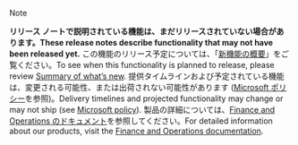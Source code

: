 > [!NOTE]
 >  <span data-ttu-id="faf27-101">**リリース ノートで説明されている機能は、まだリリースされていない場合があります。**</span><span class="sxs-lookup"><span data-stu-id="faf27-101">**These release notes describe functionality that may not have been released yet.**</span></span>
<span data-ttu-id="faf27-102">この機能のリリース予定については、「[新機能の概要](/business-applications-release-notes/October18/dynamics365-finance-operations/planned-features)」をご覧ください。</span><span class="sxs-lookup"><span data-stu-id="faf27-102">To see when this functionality is planned to release, please review [Summary of what’s new](/business-applications-release-notes/October18/dynamics365-finance-operations/planned-features).</span></span> <span data-ttu-id="faf27-103">提供タイムラインおよび予定されている機能は、変更される可能性、または出荷されない可能性があります ([Microsoft ポリシー](https://go.microsoft.com/fwlink/p/?linkid=2007332)を参照)。</span><span class="sxs-lookup"><span data-stu-id="faf27-103">Delivery timelines and projected functionality may change or may not ship (see [Microsoft policy](https://go.microsoft.com/fwlink/p/?linkid=2007332)).</span></span> <span data-ttu-id="faf27-104">製品の詳細については、[Finance and Operations のドキュメント](https://docs.microsoft.com/dynamics365/#pivot=business-apps&panel=finance-operations)を参照してください。</span><span class="sxs-lookup"><span data-stu-id="faf27-104">For detailed information about our products, visit the [Finance and Operations documentation](https://docs.microsoft.com/dynamics365/#pivot=business-apps&panel=finance-operations).</span></span>
